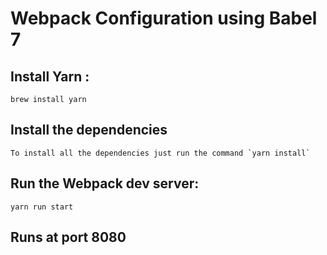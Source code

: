 # Webpack Configuration using Babel 7

## Install Yarn : 
	brew install yarn

## Install the dependencies
	To install all the dependencies just run the command `yarn install`

## Run the Webpack dev server: 
	yarn run start

## Runs at port 8080
